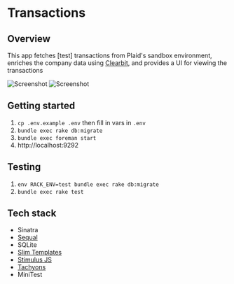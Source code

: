 # Transactions

## Overview
This app fetches [test] transactions from Plaid's sandbox environment, enriches the company data using [Clearbit](https://clearbit.com), and provides a UI for viewing the transactions

![Screenshot](https://mrktrn.com/scrnshts/s20192401-224434.488920239.png)
![Screenshot](https://mrktrn.com/scrnshts/s20192401-224505.440705454.png)

## Getting started
1. `cp .env.example .env` then fill in vars in `.env`
2. `bundle exec rake db:migrate`
3. `bundle exec foreman start`
4. http://localhost:9292

## Testing
1. `env RACK_ENV=test bundle exec rake db:migrate`
2. `bundle exec rake test`

## Tech stack
- Sinatra
- [Sequal](https://sequel.jeremyevans.net)
- SQLite
- [Slim Templates](http://slim-lang.com)
- [Stimulus JS](https://stimulusjs.org)
- [Tachyons](https://tachyons.io)
- MiniTest
